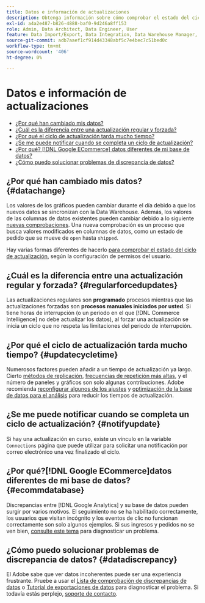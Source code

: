 ```yaml
---
title: Datos e información de actualizaciones
description: Obtenga información sobre cómo comprobar el estado del ciclo de actualización.
exl-id: a4a2e487-b826-4888-baf0-9d246a8ff153
role: Admin, Data Architect, Data Engineer, User
feature: Data Import/Export, Data Integration, Data Warehouse Manager, Commerce Tables
source-git-commit: adb7aaef1cf914d43348abf5c7e4bec7c51bed0c
workflow-type: tm+mt
source-wordcount: '406'
ht-degree: 0%

---
```


# Datos e información de actualizaciones

* [¿Por qué han cambiado mis datos?](#datachange)
* [¿Cuál es la diferencia entre una actualización regular y forzada?](#regularforcedupdates)
* [¿Por qué el ciclo de actualización tarda mucho tiempo?](#updatecycletime)
* [¿Se me puede notificar cuando se completa un ciclo de actualización?](#notifyupdate)
* [¿Por qué? [!DNL Google ECommerce] datos diferentes de mi base de datos?](#ecommdatabase)
* [¿Cómo puedo solucionar problemas de discrepancia de datos?](#datadiscrepancy)

## ¿Por qué han cambiado mis datos? {#datachange}

Los valores de los gráficos pueden cambiar durante el día debido a que los nuevos datos se sincronizan con la Data Warehouse. Además, los valores de las columnas de datos existentes pueden cambiar debido a lo siguiente [nuevas comprobaciones](../data-warehouse-mgr/cfg-data-rechecks.md). Una nueva comprobación es un proceso que busca valores modificados en columnas de datos, como un estado de pedido que se mueve de `open` hasta `shipped`.

Hay varias formas diferentes de hacerlo [para comprobar el estado del ciclo de actualización](../../best-practices/check-update-cycle.md), según la configuración de permisos del usuario.

## ¿Cuál es la diferencia entre una actualización regular y forzada? {#regularforcedupdates}

Las actualizaciones regulares son **programado** procesos mientras que las actualizaciones forzadas son **procesos manuales iniciados por usted**. Si tiene horas de interrupción (o un periodo en el que [!DNL Commerce Intelligence] no debe actualizar los datos), al forzar una actualización se inicia un ciclo que no respeta las limitaciones del periodo de interrupción.

## ¿Por qué el ciclo de actualización tarda mucho tiempo? {#updatecycletime}

Numerosos factores pueden añadir a un tiempo de actualización ya largo. Cierto [métodos de replicación](../data-warehouse-mgr/cfg-replication-methods.md), [frecuencias de repetición más altas](../data-warehouse-mgr/cfg-data-rechecks.md), y el número de paneles y gráficos son solo algunas contribuciones. Adobe recomienda [reconfigurar algunos de los ajustes](../../best-practices/reduce-update-cycle-time.md) y [optimización de la base de datos para el análisis](../../best-practices/opt-db-analysis.md) para reducir los tiempos de actualización.

## ¿Se me puede notificar cuando se completa un ciclo de actualización? {#notifyupdate}

Si hay una actualización en curso, existe un vínculo en la variable `Connections` página que puede utilizar para solicitar una notificación por correo electrónico una vez finalizado el ciclo.

## ¿Por qué?[!DNL Google ECommerce]datos diferentes de mi base de datos? {#ecommdatabase}

Discrepancias entre [!DNL Google Analytics] y su base de datos pueden surgir por varios motivos. El seguimiento no se ha habilitado correctamente, los usuarios que visitan incógnito y los eventos de clic no funcionan correctamente son solo algunos ejemplos. Si sus ingresos y pedidos no se ven bien, [consulte este tema](https://experienceleague.adobe.com/docs/commerce-knowledge-base/kb/troubleshooting/miscellaneous/diagnosing-google-ecommerce-revenue-discrepancies.html) para diagnosticar un problema.

## ¿Cómo puedo solucionar problemas de discrepancia de datos? {#datadiscrepancy}

El Adobe sabe que ver datos incoherentes puede ser una experiencia frustrante. Pruebe a usar el [Lista de comprobación de discrepancias de datos](https://experienceleague.adobe.com/docs/commerce-knowledge-base/kb/troubleshooting/miscellaneous/diagnosing-a-data-discrepancy.html) o [Tutorial de exportaciones de datos](https://experienceleague.adobe.com/docs/commerce-knowledge-base/kb/troubleshooting/miscellaneous/using-data-exports-to-pinpoint-discrepancies.html) para diagnosticar el problema. Si todavía estás perplejo, [soporte de contacto](https://experienceleague.adobe.com/docs/commerce-knowledge-base/kb/troubleshooting/miscellaneous/mbi-service-policies.html).
